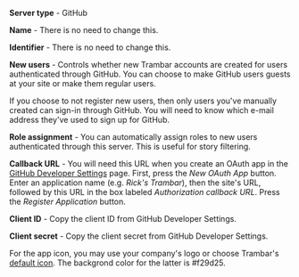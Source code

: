 **Server type** - GitHub

**Name** - There is no need to change this.

**Identifier** - There is no need to change this.

**New users** - Controls whether new Trambar accounts are created for users
authenticated through GitHub. You can choose to make GitHub users guests at
your site or make them regular users.

If you choose to not register new users, then only users you've manually created
can sign-in through GitHub. You will need to know which e-mail address they've
used to sign up for GitHub.

**Role assignment** - You can automatically assign roles to new users
authenticated through this server. This is useful for story filtering.

**Callback URL** - You will need this URL when you create an OAuth app in the
[GitHub Developer Settings](https://github.com/settings/developers/) page. First,
press the *New OAuth App* button. Enter an application name (e.g. _Rick's
Trambar_), then the site's URL, followed by this URL in the box labeled
*Authorization callback URL*. Press the *Register Application* button.

**Client ID** - Copy the client ID from GitHub Developer Settings.

**Client secret** - Copy the client secret from GitHub Developer Settings.

For the app icon, you may use your company's logo or choose Trambar's
[default icon](github-icons.zip). The backgrond color for the latter is #f29d25.
